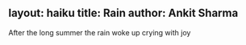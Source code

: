 layout: haiku
title: Rain
author: Ankit Sharma
---

After the long summer
the rain woke up
crying with joy

